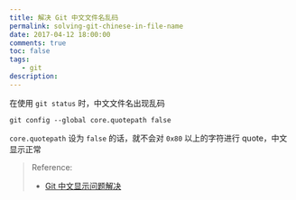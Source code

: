 ```yaml
---
title: 解决 Git 中文文件名乱码
permalink: solving-git-chinese-in-file-name
date: 2017-04-12 18:00:00
comments: true
toc: false
tags:
   - git
description:
---
```


在使用 `git status` 时，中文文件名出现乱码

```
git config --global core.quotepath false
```

`core.quotepath` 设为 `false` 的话，就不会对 `0x80` 以上的字符进行 quote，中文显示正常

<!--more -->

> Reference:
>
> - [Git 中文显示问题解决](http://xstarcd.github.io/wiki/shell/git_chinese.html)
